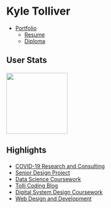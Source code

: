 Kyle Tolliver
================

  - [Portfolio](https://kctolli.github.io/)
      - [Resume](https://kctolli.github.io/Resume/)
      - [Diploma](https://kctolli.github.io/site_libs/images/diploma.pdf)

<h2>

User Stats

</h2>

<a href="https://github.com/anuraghazra/github-readme-stats" align="center"><img style="max-width:100%;"
  height="160" align="center" src="https://github-readme-stats.vercel.app/api/top-langs/?username=kctolli&layout=compact&theme=gruvbox
  &exclude_repo=kctolli,kctolli.github.io"/></a>

<h2>

Highlights

</h2>

  - [COVID-19 Research and
    Consulting](https://kctolli.github.io/COVID-19/index.html)
  - [Senior Design Project](https://ecen499-nasa.github.io/index.html)
  - [Data Science
    Coursework](https://kctolli.github.io/Data-Science/index.html)
  - [Tolli Coding Blog](https://tolli-coding.netlify.app/)
  - [Digital System Design
    Coursework](https://kctolli.github.io/ECEN340/index.html)
  - [Web Design and
    Development](https://kctolli.github.io/WDD100/index.html)
